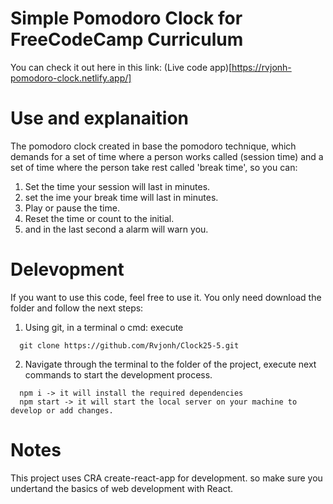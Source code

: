 # Simple Pomodoro Clock for FreeCodeCamp Curriculum

You can check it out here in this link: (Live code app)[https://rvjonh-pomodoro-clock.netlify.app/]

# Use and explanaition

The pomodoro clock created in base the pomodoro technique, which demands for a set of time where a person works called (session time) and a set of time where the person take rest called 'break time', so you can:

1. Set the time your session will last in minutes.
2. set the ime your break time will last in minutes.
3. Play or pause the time.
4. Reset the time or count to the initial.
5. and in the last second a alarm will warn you.

# Delevopment

If you want to use this code, feel free to use it. You only need download the folder and follow the next steps:

1. Using git, in a terminal o cmd: execute 
```
  git clone https://github.com/Rvjonh/Clock25-5.git
```
2. Navigate through the terminal to the folder of the project, execute next commands to start the development process.
```
  npm i -> it will install the required dependencies
  npm start -> it will start the local server on your machine to develop or add changes.
```

# Notes

This project uses CRA create-react-app for development. so make sure you undertand the basics of web development with React.
  

